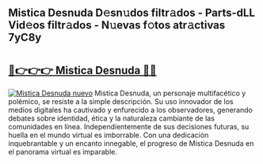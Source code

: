 ## Mistica Desnuda D𝚎sn𝚞dos filtr𝚊dos - Parts-dLL Vid𝚎os filtr𝚊dos - N𝚞evas f𝚘tos atr𝚊ctivas 7yC8y

# <h2><a href="http://mbcpfv.tromn.icu/?c=Mistica+Desnuda">🔗👉👉👉 Mistica Desnuda 🔗🔗</a></h2>

[![Mistica Desnuda nuevo](https://i.imgur.com/pEAQMta.gif)](http://mbcpfv.tromn.icu/?c=Mistica+Desnuda)
Mistica Desnuda, un personaje multifacético y polémico, se resiste a la simple descripción. Su uso innovador de los medios digitales ha cautivado y enfurecido a los observadores, generando debates sobre identidad, ética y la naturaleza cambiante de las comunidades en línea. Independientemente de sus decisiones futuras, su huella en el mundo virtual es imborrable. Con una dedicación inquebrantable y un encanto innegable, el progreso de Mistica Desnuda en el panorama virtual es imparable.
